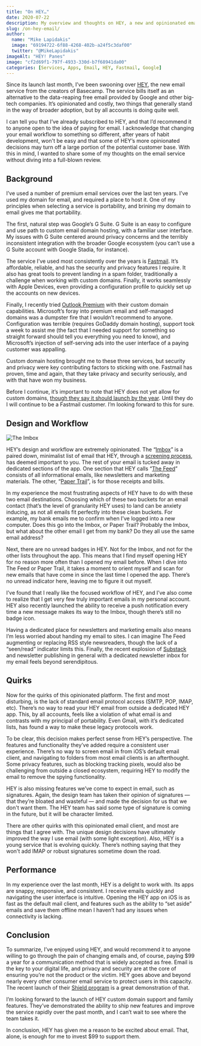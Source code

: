 ```yaml
---
title: "On HEY…"
date: 2020-07-22
description: My overview and thoughts on HEY, a new and opinionated email service from the creators of Basecamp.
slug: /on-hey-email/
author:
  name: "Mike Lapidakis"
  image: "69194722-6f88-4268-402b-a24f5c3daf00"
  twitter: "@MikeLapidakis"
imageAlt: "HEY! Panes"
image: "cf2d69f1-797f-4933-330d-b7f68941da00"
categories: [Services, Apps, Email, HEY, Fastmail, Google]
---
```


Since its launch last month, I’ve been swooning over [HEY](https://hey.com), the new email service from the creators of Basecamp. The service bills itself as an alternative to the data-reaping free email provided by Google and other big-tech companies. It’s opinionated and costly, two things that generally stand in the way of broader adoption, but by all accounts is doing quite well.

I can tell you that I’ve already subscribed to HEY, and that I’d recommend it to anyone open to the idea of paying for email. I acknowledge that changing your email workflow to something so different, after years of habit development, won't be easy and that some of HEY’s more opinionated decisions may turn off a large portion of the potential customer base. With this in mind, I wanted to share some of my thoughts on the email service without diving into a full-blown review.

## Background

I’ve used a number of premium email services over the last ten years. I’ve used my domain for email, and required a place to host it. One of my principles when selecting a service is portability, and brining my domain to email gives me that portability.

The first, natural step was Google’s G Suite. G Suite is an easy to configure and use path to custom email domain hosting, with a familiar user interface. My issues with G Suite centered around privacy concerns and the terribly inconsistent integration with the broader Google ecosystem (you can’t use a G Suite account with Google Stadia, for instance).

The service I’ve used most consistently over the years is [Fastmail](https://fastmail.com "Fastmail"). It’s affordable, reliable, and has the security and privacy features I require. It also has great tools to prevent landing in a spam folder, traditionally a challenge when working with custom domains. Finally, it works seamlessly with Apple Devices, even providing a configuration profile to quickly set up the accounts on new devices.

Finally, I recently tried [Outlook Premium](https://premium.outlook.com/) with their custom domain capabilities. Microsoft’s foray into premium email and self-managed domains was a dumpster fire that I wouldn’t recommend to anyone. Configuration was terrible (requires GoDaddy domain hosting), support took a week to assist me (the fact that I needed support for something so straight forward should tell you everything you need to know), and Microsoft’s injection of self-serving ads into the user interface of a paying customer was appalling.

Custom domain hosting brought me to these three services, but security and privacy were key contributing factors to sticking with one. Fastmail has proven, time and again, that they take privacy and security seriously, and with that have won my business.

Before I continue, it’s important to note that HEY does not yet allow for custom domains, [though they say it should launch by the year](https://hey.com/custom-domains/ "HEY Custom Domains"). Until they do I will continue to be a Fastmail customer. I’m looking forward to this for sure.

## Design and Workflow

![The Imbox](https://empty.coffee/cdn-cgi/imagedelivery/3iqqzuCu4mz697Mt3VX2wA/d28aae51-87f8-4a83-d793-f98e21195d00/post)

HEY’s design and workflow are extremely opinionated. The “[Imbox](http://itsnotatypo.com "It’s Not a Typo")” is a paired down, minimalist list of email that HEY, through a [screening process](https://hey.com/features/the-screener/ "The Screener"), has deemed important to you. The rest of your email is tucked away in dedicated sections of the app. One section that HEY calls “[The Feed](https://hey.com/features/the-feed/ "The Feed")” consists of all informational emails, like newsletters and marketing materials. The other, “[Paper Trail](https://hey.com/features/paper-trail/ "The Paper Trail")”, is for those receipts and bills.

In my experience the most frustrating aspects of HEY have to do with these two email destinations. Choosing which of these two buckets for an email contact (that’s the level of granularity HEY uses) to land can be anxiety inducing, as not all emails fit perfectly into these clean buckets. For example, my bank emails me to confirm when I’ve logged into a new computer. Does this go into the Imbox, or Paper Trail? Probably the Imbox, but what about the other email I get from my bank? Do they all use the same email address?

Next, there are no unread badges in HEY. Not for the Imbox, and not for the other lists throughout the app. This means that I find myself opening HEY for no reason more often than I opened my email before. When I dive into The Feed or Paper Trail, it takes a moment to orient myself and scan for new emails that have come in since the last time I opened the app. There’s no unread indicator here, leaving me to figure it out myself.

I’ve found that I really like the focused workflow of HEY, and I’ve also come to realize that I get very few truly important emails in my personal account. HEY also recently launched the ability to receive a push notification every time a new message makes its way to the Imbox, though there’s still no badge icon.

Having a dedicated place for newsletters and marketing emails also means I’m less worried about handing my email to sites. I can imagine The Feed augmenting or replacing RSS style newsreaders, though the lack of a “seen/read” indicator limits this. Finally, the recent explosion of [Substack](https://substack.com "Substack") and newsletter publishing in general with a dedicated newsletter inbox for my email feels beyond serendipitous.

## Quirks

Now for the quirks of this opinionated platform. The first and most disturbing, is the lack of standard email protocol access (SMTP, POP, IMAP, etc). There’s no way to read your HEY email from outside a dedicated HEY app. This, by all accounts, feels like a violation of what email is and contrasts with my principal of portability. Even Gmail, with it’s dedicated lists, has found a way to make these legacy protocols work.

To be clear, this decision makes perfect sense from HEY’s perspective. The features and functionality they’ve added require a consistent user experience. There’s no way to screen email in from iOS’s default email client, and navigating to folders from most email clients is an afterthought. Some privacy features, such as blocking tracking pixels, would also be challenging from outside a closed ecosystem, requiring HEY to modify the email to remove the spying functionality.

HEY is also missing features we’ve come to expect in email, such as signatures. Again, the design team has taken their opinion of signatures — that they’re bloated and wasteful — and made the decision for us that we don't want them. The HEY team has said some type of signature is coming in the future, but it will be character limited.

There are other quirks with this opinionated email client, and most are things that I agree with. The unique design decisions have ultimately improved the way I use email (with some light exception). Also, HEY is a young service that is evolving quickly. There’s nothing saying that they won't add IMAP or robust signatures sometime down the road.

## Performance

In my experience over the last month, HEY is a delight to work with. Its apps are snappy, responsive, and consistent. I receive emails quickly and navigating the user interface is intuitive. Opening the HEY app on iOS is as fast as the default mail client, and features such as the ability to “set aside” emails and save them offline mean I haven’t had any issues when connectivity is lacking.

## Conclusion

To summarize, I’ve enjoyed using HEY, and would recommend it to anyone willing to go through the pain of changing emails and, of course, paying $99 a year for a communication method that is widely accepted as free. Email is the key to your digital life, and privacy and security are at the core of ensuring you’re not the product or the victim. HEY goes above and beyond nearly every other consumer email service to protect users in this capacity. The recent launch of their [Shield program](https://hey.com/shield/ "HEY Shield") is a great demonstration of that.

I’m looking forward to the launch of HEY custom domain support and family features. They’ve demonstrated the ability to ship new features and improve the service rapidly over the past month, and I can’t wait to see where the team takes it.

In conclusion, HEY has given me a reason to be excited about email. That, alone, is enough for me to invest $99 to support them.
